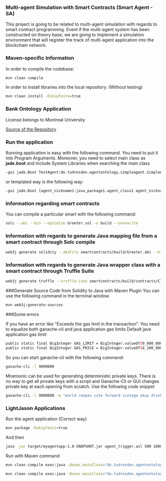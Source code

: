 ### Multi-agent Simulation with Smart Contracts (Smart Agent - SA)

This project is going to be related to multi-agent simulation with regards to smart contract programming. 
Event if the multi-agent system has been constructed on theory base, we are going to implement a simulation environment
that will register the track of multi-agent application into the blockchain network.


### Maven-specific Information 

In order to compile the codebase: 

```bash 
mvn clean compile
```

In order to install libraries into the local repository. (Without testing) 

```bash
mvn clean install -DskipTests=true
```


### Bank Ontology Application

License belongs to Montreal University

[Source of the Repository](https://www.iro.umontreal.ca/~vaucher/Agents/Jade/Ontologies.htm)


### Run the application

Running application is easy with the following command. You need to put it into Program Arguments. 
Moreover, you need to select main class as **jade.boot** and Include System Libraries when searching the main class 

```bash
-gui jade.Boot TestAgent:de.tudresden.agentontology.simpleagent.SimpleAgent
```

or templated way is the following way: 

```bash
-gui jade.Boot [agent_nickname1:java_package1.agent_class1 agent_nickname2:java_package2.agent_class2 …]
```


### Information regarding smart contracts 

You can compile a particular smart with the following command: 

```bash
solc --abi --bin --optimize Greeter.sol -o build --overwrite
```

### Information with regards to generate Java mapping file from a smart contract through Solc compile

```bash
web3j generate solidity --abiFile smartcontracts/build/Greeter.abi --binFile smartcontracts/build/Greeter.bin --package de.tudresden.agentontology.greeterapp --outputDir src/main/java/
```
### Information with regards to generate Java wrapper class with a smart contract through Truffle Suite

```bash
web3j generate truffle --truffle-json smartcontracts/build/contracts/ClassContract.json --outputDir src/main/java/ --package de.tudresden.agentontology.classcontract
```

###Generate Source Code from Solidity to Java with Maven Plugin
You can use the following command in the terminal window.

```bash
mvn web3j:generate-sources
```
 

###Some errors

If you have an error like "Exceeds the gas limit in the transaction". You need to equalize both ganache-cli and java application gas limits
Default java application gas limit: 

```bash
public static final BigInteger GAS_LIMIT = BigInteger.valueOf(9_000_000);
public static final BigInteger GAS_PRICE = BigInteger.valueOf(4_100_000_000L);
```

So you can start ganache-cli with the following command: 

```bash
ganache-cli -l 9000000
```

Mnemonic can be used for generating deterministic private keys. There is no way to get all private keys with a script 
and Ganache-Cli or GUI changes private key at each opening from scratch. Use the following code snippet

```bash
ganache-cli -l 9000000 -m "world reopen cute forward vintage okay drink margin piano buffalo autumn awful"
```

### LightJason Applications

Run the agent application (Correct way) 

```bash 
mvn package -DskipTests=true
```

And then

```bash 
java -jar target/myagentapp-1.0-SNAPSHOT.jar agent_trigger.asl 500 1000
```
Run with Maven command

```bash 
mvn clean compile exec:java -Dexec.mainClass="de.tudresden.agentontology.lightjasonintegration.AgentApp" -Dexec.args="agentasl/agent_trigger.asl 500 1000"
```

```bash
mvn clean compile exec:java -Dexec.mainClass="de.tudresden.agentontology.lightjasonintegration.TriggerAgentApp" -Dexec.args="agentasl/agent_trigger.asl 10 10"
```